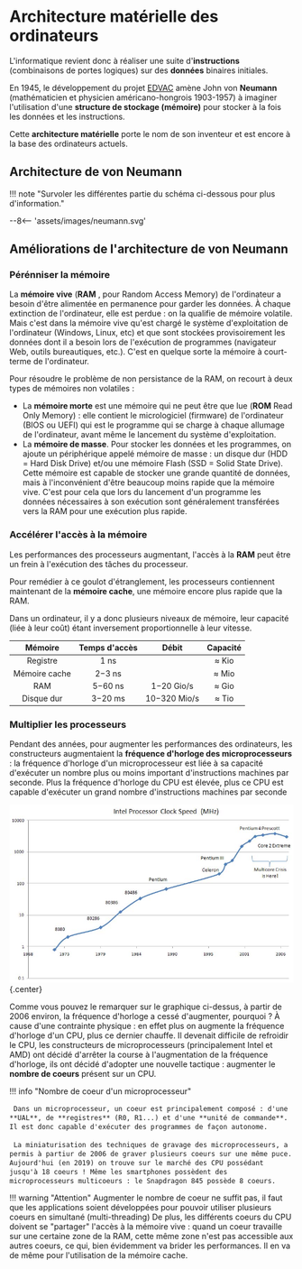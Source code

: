 # Architecture matérielle des ordinateurs

L'informatique revient donc à réaliser une suite d'**instructions** (combinaisons de portes logiques) sur des **données** binaires initiales.

En 1945, le développement du projet [EDVAC](https://fr.wikipedia.org/wiki/Electronic_Discrete_Variable_Automatic_Computer) amène  John von **Neumann** (mathématicien et physicien américano-hongrois 1903-1957) à imaginer l'utilisation d'une **structure de stockage (mémoire)** pour stocker à la fois les données et les instructions.

Cette **architecture matérielle** porte le nom de son inventeur et est encore à la base des ordinateurs actuels.


## Architecture de von Neumann

!!! note "Survoler les différentes partie du schéma ci-dessous pour plus d'information."

<style>
.element:hover, .element:hover * {
  cursor: pointer;
}

svg {
   width: 100%;
}
.tooltip {
   color:black;
    position: absolute;
    padding: 6px;
    background-color: #f0f0f0;
    border: 1px solid #ccc;
    border-radius: 4px;
    font-size: 12px;
    pointer-events: none;
  } 

</style>

--8<-- 'assets/images/neumann.svg'


<script>
   $(document).ready( function(event) {
      const elements = document.querySelectorAll('.element');
      elements.forEach(element => {
         // Ajouter le gestionnaire d'événement pour la sortie de la souris
         element.addEventListener('mouseover', function(e) {
            const tooltip = document.createElement("div");
            tooltip.classList.add("tooltip");
            tooltip.style.left = (e.pageX+10) + "px";
            tooltip.style.top = (e.pageY+10) + "px";
            tooltip.innerHTML = element.querySelector('.description').innerHTML;
            document.body.appendChild(tooltip);
      });
      element.addEventListener('mousemove', function(e) {
            const tooltip = document.querySelector('.tooltip');
            tooltip.style.left = (e.pageX+10) + "px";
            tooltip.style.top = (e.pageY+10) + "px";
      });
      element.addEventListener('mouseout', function(e) {
            const tooltip = document.querySelector('.tooltip');
            tooltip.remove();
      });
      });
   });

</script>



## Améliorations de l'architecture de von Neumann

### Pérénniser la mémoire
La **mémoire vive** (**RAM** , pour Random Access Memory) de l'ordinateur a besoin d'être alimentée en permanence pour garder les données. À chaque extinction de l'ordinateur, elle est perdue : on la qualifie de mémoire volatile. Mais c'est dans la mémoire vive qu'est chargé le système d'exploitation de l'ordinateur (Windows, Linux, etc) et que sont stockées provisoirement les données dont il a besoin lors de l'exécution de programmes (navigateur Web, outils bureautiques, etc.). C'est en quelque sorte la mémoire à court-terme de l'ordinateur.

Pour résoudre le problème de non persistance de la RAM, on recourt à deux types de mémoires non volatiles :

- La **mémoire morte** est une mémoire qui ne peut être que lue (**ROM** Read Only Memory) : elle contient le micrologiciel (firmware) de l'ordinateur (BIOS ou UEFI) qui est le programme qui se charge à chaque allumage de l'ordinateur, avant même le lancement du système d'exploitation.
- La **mémoire de masse**. Pour stocker les données et les programmes, on ajoute un périphérique appelé mémoire de masse : un disque dur (HDD = Hard Disk Drive) et/ou une mémoire Flash (SSD = Solid State Drive). Cette mémoire est capable de stocker une grande quantité de données, mais à l'inconvénient d'être beaucoup moins rapide que la mémoire vive. C'est pour cela que lors du lancement d'un programme les données nécessaires à son exécution sont généralement transférées vers la RAM pour une exécution plus rapide.


### Accélérer l'accès à la mémoire
Les performances des processeurs augmentant, l'accès à la **RAM** peut être un frein à l'exécution des tâches du processeur.

Pour remédier à ce goulot d'étranglement, les processeurs contiennent maintenant de la **mémoire cache**, une mémoire encore plus rapide que la RAM.

Dans un ordinateur, il y a donc plusieurs niveaux de mémoire, leur capacité (liée à leur coût) étant inversement proportionnelle à leur vitesse.


|Mémoire |	Temps d'accès |	Débit 	| Capacité|
|:--:|:--:|:--:|:--:|  
Registre |	1 ns 	| |≈ Kio
Mémoire cache |	2−3 ns 	| |≈ Mio
RAM |	5−60 ns 	| 1−20 Gio/s |	≈ Gio
Disque dur |	3−20 ms 	| 10−320 Mio/s |	≈ Tio


### Multiplier les processeurs

Pendant des années, pour augmenter les performances des ordinateurs, les constructeurs augmentaient la **fréquence d'horloge des microprocesseurs** : la fréquence d'horloge d'un microprocesseur est liée à sa capacité d'exécuter un nombre plus ou moins important d'instructions machines par seconde. Plus la fréquence d'horloge du CPU est élevée, plus ce CPU est capable d'exécuter un grand nombre d'instructions machines par seconde 

![](/assets/images/clockspeeds.jpg){.center}

Comme vous pouvez le remarquer sur le graphique ci-dessus, à partir de 2006 environ, la fréquence d'horloge a cessé d'augmenter, pourquoi ? À cause d'une contrainte physique : en effet plus on augmente la fréquence d'horloge d'un CPU, plus ce dernier chauffe. Il devenait difficile de refroidir le CPU, les constructeurs de microprocesseurs (principalement Intel et AMD) ont décidé d'arrêter la course à l'augmentation de la fréquence d'horloge, ils ont décidé d'adopter une nouvelle tactique : augmenter le **nombre de coeurs** présent sur un CPU.

!!! info "Nombre de coeur d'un microprocesseur"

     Dans un microprocesseur, un coeur est principalement composé : d'une **UAL**, de **registres** (R0, R1...) et d'une **unité de commande**. Il est donc capable d'exécuter des programmes de façon autonome. 
  
     La miniaturisation des techniques de gravage des microprocesseurs, a permis à partiur de 2006 de graver plusieurs coeurs sur une même puce. Aujourd'hui (en 2019) on trouve sur le marché des CPU possédant jusqu'à 18 coeurs ! Même les smartphones possèdent des microprocesseurs multicoeurs : le Snapdragon 845 possède 8 coeurs.

!!! warning "Attention"
     Augmenter le nombre de coeur ne suffit pas, il faut que les applications soient développées pour pouvoir utiliser plusieurs coeurs en simultané (multi-threading) De plus, les différents coeurs du CPU doivent se "partager" l'accès à la mémoire vive : quand un coeur travaille sur une certaine zone de la RAM, cette même zone n'est pas accessible aux autres coeurs, ce qui, bien évidemment va brider les performances. Il en va de même pour l'utilisation de la mémoire cache.
